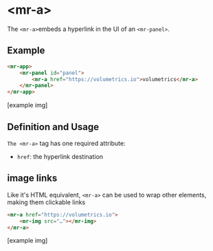# &lt;mr-a&gt;

The `<mr-a>`embeds a hyperlink in the UI of an `<mr-panel>`.

## Example

```html
<mr-app>
    <mr-panel id="panel">
        <mr-a href="https://volumetrics.io">volumetrics</mr-a>
    </mr-panel>
</mr-app>
```

\[example img\]

## Definition and Usage

`The <mr-a>` tag has one required attribute:

* `href`: the hyperlink destination

## image links

Like it's HTML equivalent, `<mr-a>` can be used to wrap other elements, making them clickable links

```html
<mr-a href="https://volumetrics.io">
    <mr-img src="…"></mr-img>
</mr-a>
```

\[example img\]
